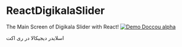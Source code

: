 # ReactDigikalaSlider
The Main Screen of Digikala Slider with React!
[![Demo Doccou alpha](https://github.com/Canoir/ReactDigikalaSlider/blob/master/prev.gif)](https://github.com/Canoir/ReactDigikalaSlider/)

اسلایدر دیجیکالا در ری اکت
